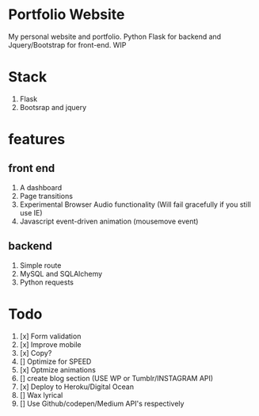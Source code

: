 # Portfolio Website
My personal website and portfolio. Python Flask for backend and Jquery/Bootstrap for front-end. WIP


# Stack
1. Flask
2. Bootsrap and jquery


# features

## front end
1. A dashboard
2. Page transitions
3. Experimental Browser Audio functionality (Will fail gracefully if you still use IE)
4. Javascript event-driven animation (mousemove event)

## backend
1. Simple route
2. MySQL and SQLAlchemy
3. Python requests


# Todo
1. [x] Form validation
2. [x] Improve mobile
3. [x] Copy?
4. [] Optimize for SPEED
5. [x] Optmize animations
6. [] create blog section (USE WP or Tumblr/INSTAGRAM API)
7. [x] Deploy to Heroku/Digital Ocean
8. [] Wax lyrical
9. [] Use Github/codepen/Medium API's respectively
